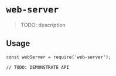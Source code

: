 # `web-server`

> TODO: description

## Usage

```
const webServer = require('web-server');

// TODO: DEMONSTRATE API
```
